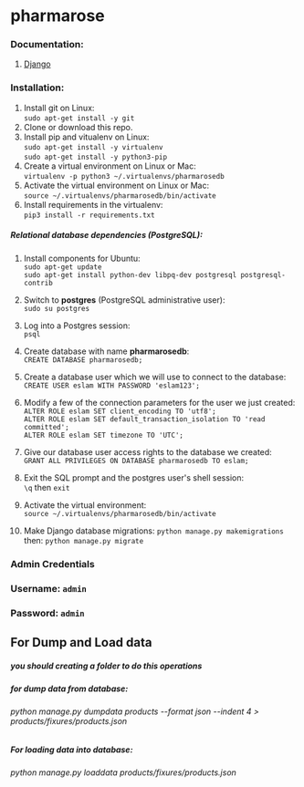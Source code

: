 

# pharmarose
### Documentation:

1. [Django](https://docs.djangoproject.com/en/2.0/releases/2.0/)

### Installation:

1. Install git on Linux:  
`sudo apt-get install -y git`
2. Clone or download this repo.
3. Install pip and vitualenv on Linux:  
`sudo apt-get install -y virtualenv`  
`sudo apt-get install -y python3-pip`
4. Create a virtual environment on Linux or Mac:  
`virtualenv -p python3 ~/.virtualenvs/pharmarosedb`
5. Activate the virtual environment on Linux or Mac:  
`source ~/.virtualenvs/pharmarosedb/bin/activate`
6. Install requirements in the virtualenv:  
`pip3 install -r requirements.txt`

##### Relational database dependencies (PostgreSQL):
1. Install components for Ubuntu:  
`sudo apt-get update`  
`sudo apt-get install python-dev libpq-dev postgresql postgresql-contrib`
2. Switch to **postgres** (PostgreSQL administrative user):  
`sudo su postgres`
3. Log into a Postgres session:  
`psql`
4. Create database with name **pharmarosedb**:  
`CREATE DATABASE pharmarosedb;`
5. Create a database user which we will use to connect to the database:  
`CREATE USER eslam WITH PASSWORD 'eslam123';`
6. Modify a few of the connection parameters for the user we just created:  
`ALTER ROLE eslam SET client_encoding TO 'utf8';`  
`ALTER ROLE eslam SET default_transaction_isolation TO 'read committed';`  
`ALTER ROLE eslam SET timezone TO 'UTC';` 
7. Give our database user access rights to the database we created:  
`GRANT ALL PRIVILEGES ON DATABASE pharmarosedb TO eslam;`
8. Exit the SQL prompt and the postgres user's shell session:  
`\q` then `exit`

9. Activate the virtual environment:  
`source ~/.virtualenvs/pharmarosedb/bin/activate`
10. Make Django database migrations:
`python manage.py makemigrations`  
then: `python manage.py migrate`


### Admin Credentials
### Username: `admin`  
### Password: `admin` 

## For Dump and Load data

##### you should creating a folder to do this operations

##### for dump data from database:

###### python manage.py dumpdata products --format json --indent 4 > products/fixures/products.json

##### For loading data into database:
###### python manage.py loaddata products/fixures/products.json


